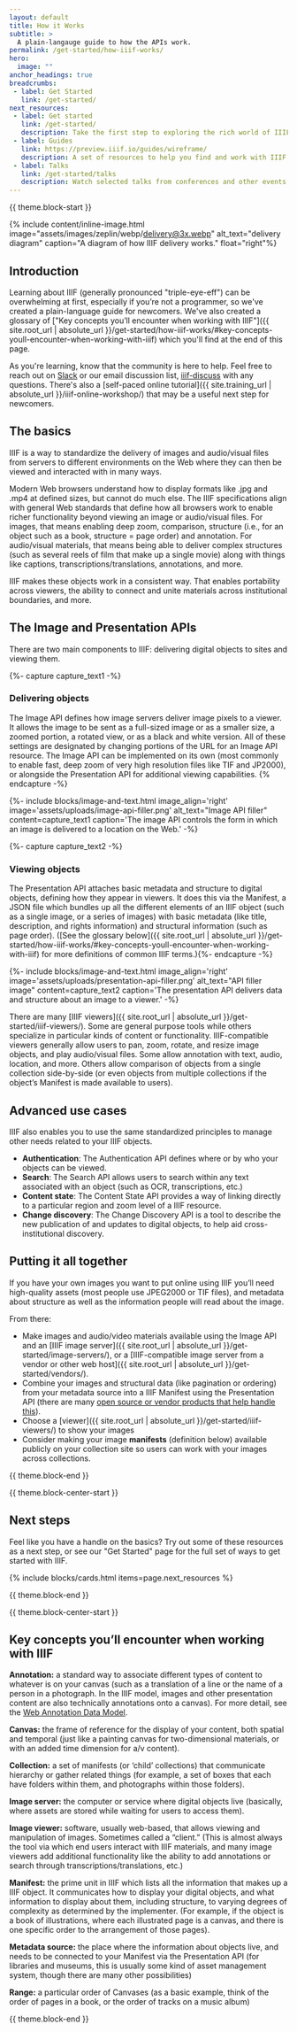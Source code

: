 ```yaml
---
layout: default
title: How it Works
subtitle: >
  A plain-langauge guide to how the APIs work.
permalink: /get-started/how-iiif-works/
hero:
  image: ""
anchor_headings: true
breadcrumbs:
 - label: Get Started
   link: /get-started/
next_resources:
 - label: Get started
   link: /get-started/
   description: Take the first step to exploring the rich world of IIIF-enabled materials.
 - label: Guides
   link: https://preview.iiif.io/guides/wireframe/
   description: A set of resources to help you find and work with IIIF materials, built by members of the IIIF community.
 - label: Talks
   link: /get-started/talks
   description: Watch selected talks from conferences and other events to learn more about IIIF directly from the community.
---
```

{{ theme.block-start }}
<div class="content" markdown="1">

{% include content/inline-image.html image="assets/images/zeplin/webp/delivery@3x.webp" alt_text="delivery diagram" caption="A diagram of how IIIF delivery works." float="right"%}


## Introduction
Learning about IIIF (generally pronounced "triple-eye-eff") can be overwhelming at first, especially if you’re not a programmer, so we've created a plain-language guide for newcomers. We've also created a glossary of ["Key concepts you’ll encounter when working with IIIF"]({{ site.root_url | absolute_url }}/get-started/how-iiif-works/#key-concepts-youll-encounter-when-working-with-iiif) which you'll find at the end of this page.


As you're learning, know that the community is here to help. Feel free to reach out on [Slack](http://bit.ly/iiif-slack) or our email discussion list, [iiif-discuss](https://groups.google.com/forum/#!forum/iiif-discuss) with any questions. There's also a [self-paced online tutorial]({{ site.training_url | absolute_url }}/iiif-online-workshop/) that may be a useful next step for newcomers. 

## The basics

IIIF is a way to standardize the delivery of images and audio/visual files from servers to different environments on the Web where they can then be viewed and interacted with in many ways.

Modern Web browsers understand how to display formats like .jpg and .mp4 at defined sizes, but cannot do much else. The IIIF specifications align with general Web standards that define how all browsers work to enable richer functionality beyond viewing an image or audio/visual files. For images, that means enabling deep zoom, comparison, structure (i.e., for an object such as a book, structure = page order) and annotation. For audio/visual materials, that means being able to deliver complex structures (such as several reels of film that make up a single movie) along with things like captions, transcriptions/translations, annotations, and more.

IIIF makes these objects work in a consistent way. That enables portability across viewers, the ability to connect and unite materials across institutional boundaries, and more.

## The Image and Presentation APIs

There are two main components to IIIF: delivering digital objects to sites and viewing them.

{%- capture capture_text1 -%}
###   Delivering objects

The Image API defines how image servers deliver image pixels to a viewer. It allows the image to be sent as a full-sized image or as a smaller size, a zoomed portion, a rotated view, or as a black and white version. All of these settings are designated by changing portions of the URL for an Image API resource. The Image API can be implemented on its own (most commonly to enable fast, deep zoom of very high resolution files like TIF and JP2000), or alongside the Presentation API for additional viewing capabilities.
{% endcapture -%}

{%- include blocks/image-and-text.html image_align='right' image='assets/uploads/image-api-filler.png' alt_text="Image API filler" content=capture_text1 caption='The image API controls the form in which an image is delivered to a location on the Web.' -%}

{%- capture capture_text2 -%}
###   Viewing objects

The Presentation API attaches basic metadata and structure to digital objects, defining how they appear in viewers. It does this via the Manifest, a JSON file which bundles up all the different elements of an IIIF object (such as a single image, or a series of images) with basic metadata (like title, description, and rights information) and structural information (such as page order). ([See the glossary below]({{ site.root_url | absolute_url }}/get-started/how-iiif-works/#key-concepts-youll-encounter-when-working-with-iiif) for more definitions of common IIIF terms.){%- endcapture -%}

{%- include blocks/image-and-text.html image_align='right' image='assets/uploads/presentation-api-filler.png' alt_text="API filler image" content=capture_text2 caption='The presentation API delivers data and structure about an image to a viewer.' -%}

There are many [IIIF viewers]({{ site.root_url | absolute_url }}/get-started/iiif-viewers/). Some are general purpose tools while others specialize in particular kinds of content or functionality. IIIF-compatible viewers generally allow users to pan, zoom, rotate, and resize image objects, and play audio/visual files. Some allow annotation with text, audio, location, and more. Others allow comparison of objects from a single collection side-by-side (or even objects from multiple collections if the object’s Manifest is made available to users).


## Advanced use cases

IIIF also enables you to use the same standardized principles to manage other needs related to your IIIF objects.

- **Authentication**: The Authentication API defines where or by who your objects can be viewed.
- **Search**: The Search API allows users to search within any text associated with an object (such as OCR, transcriptions, etc.)
- **Content state**: The Content State API provides a way of linking directly to a particular region and zoom level of a IIIF resource.
- **Change discovery**: The Change Discovery API is a tool to describe the new publication of and updates to digital objects, to help aid cross-institutional discovery.

## Putting it all together

If you have your own images you want to put online using IIIF you’ll need high-quality assets (most people use JPEG2000 or TIF files), and metadata about structure as well as the information people will read about the image.

From there:

- Make images and audio/video materials available using the Image API and an [IIIF image server]({{ site.root_url | absolute_url }}/get-started/image-servers/), or a [IIIF-compatible image server from a vendor or other web host]({{ site.root_url | absolute_url }}/get-started/vendors/).
- Combine your images and structural data (like pagination or ordering) from your metadata source into a IIIF Manifest using the Presentation API (there are many [open source or vendor products that help handle this](https://github.com/IIIF/awesome-iiif#presentation-api-libraries)).
- Choose a [viewer]({{ site.root_url | absolute_url }}/get-started/iiif-viewers/) to show your images
- Consider making your image **manifests** (definition below) available publicly on your collection site so users can work with your images across collections.

</div>
{{ theme.block-end }}



{{ theme.block-center-start }}

## Next steps

Feel like you have a handle on the basics? Try out some of these resources as a next step, or see our "Get Started" page for the full set of ways to get started with IIIF.

{% include blocks/cards.html items=page.next_resources %}

{{ theme.block-end }}


{{ theme.block-center-start }}

## Key concepts you’ll encounter when working with IIIF

<div class="has-text-justified" markdown=1>

**Annotation:** a standard way to associate different types of content to whatever is on your canvas (such as a translation of a line or the name of a person in a photograph. In the IIIF model, images and other presentation content are also technically annotations onto a canvas). For more detail, see the [Web Annotation Data Model](http://w3.org/TR/annotation-model/).

**Canvas:** the frame of reference for the display of your content, both spatial and temporal (just like a painting canvas for two-dimensional materials, or with an added time dimension for a/v content).

**Collection:** a set of manifests (or ‘child’ collections) that communicate hierarchy or gather related things (for example, a set of boxes that each have folders within them, and photographs within those folders).

**Image server:** the computer or service where digital objects live (basically, where assets are stored while waiting for users to access them).

**Image viewer:** software, usually web-based, that allows viewing and manipulation of images. Sometimes called a “client.” (This is almost always the tool via which end users interact with IIIF materials, and many image viewers add additional functionality like the ability to add annotations or search through transcriptions/translations, etc.)

**Manifest:** the prime unit in IIIF which lists all the information that makes up a IIIF object. It communicates how to display your digital objects, and what information to display about them, including structure, to varying degrees of complexity as determined by the implementer. (For example, if the object is a book of illustrations, where each illustrated page is a canvas, and there is one specific order to the arrangement of those pages).

**Metadata source:** the place where the information about objects live, and needs to be connected to your Manifest via the Presentation API (for libraries and museums, this is usually some kind of asset management system, though there are many other possibilities)

**Range:** a particular order of Canvases (as a basic example, think of the order of pages in a book, or the order of tracks on a music album)

</div>

{{ theme.block-end }}
